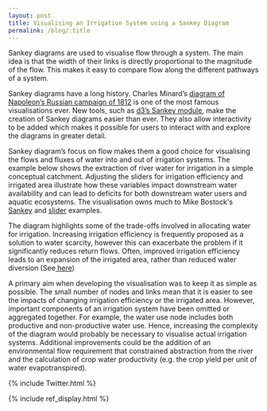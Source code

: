 ```yaml
---
layout: post
title: Visualising an Irrigation System using a Sankey Diagram
permalink: /blog/:title
---
```

<link rel="stylesheet" type="text/css" href="/assets/css/irrigation-sankey.css">

Sankey diagrams are used to visualise flow through a system. The main idea is that the width of their links is directly proportional to the magnitude of the flow. This makes it easy to compare flow along the different pathways of a system.

Sankey diagrams have a long history.  Charles Minard’s <a href="https://en.wikipedia.org/wiki/Charles_Joseph_Minard">diagram of Napoleon’s Russian campaign of 1812</a> is one of the most famous visualisations ever. New tools, such as <a href="https://github.com/d3/d3-sankey">d3’s Sankey module</a>, make the creation of Sankey diagrams easier than ever. They also allow interactivity to be added which makes it possible for users to interact with and explore the diagrams in greater detail. 

Sankey diagram’s focus on flow makes them a good choice for visualising the flows and fluxes of water into and out of irrigation systems. The example below shows the extraction of river water for irrigation in a simple conceptual catchment. Adjusting the sliders for irrigation efficiency and irrigated area illustrate how these variables impact downstream water availability and can lead to deficits for both downstream water users and aquatic ecosystems. The visualisation owns much to Mike Bostock's <a href="https://bl.ocks.org/mbostock/ca9a0bb7ba204d12974bca90acc507c0">Sankey</a> and <a href="https://bl.ocks.org/mbostock/6452972">slider</a> examples.  

<div id="slider1" class="slider"></div>
<div id="slider2" class="slider"></div>
<div id="sankey"></div>

The diagram highlights some of the trade-offs involved in allocating water for irrigation. Increasing irrigation efficiency is frequently proposed as a solution to water scarcity, however this can exacerbate the problem if it significantly reduces return flows. Often, improved irrigation efficiency leads to an expansion of the irrigated area, rather than reduced water diversion (See<a href="http://www.saiplatform.org/uploads/Library/IncreasingproductivityinirrigatedagricultureAgronomicconstraintsandhydrologicalrealities.pdf"> here</a>)

A primary aim when developing the visualisation was to keep it as simple as possible. The small number of nodes and links mean that it is easier to see the impacts of changing irrigation efficiency or the irrigated area. However, important components of an irrigation system have been omitted or aggregated together. For example, the water use node includes both productive and non-productive water use.  Hence, increasing the complexity of the diagram would probably be necessary to visualise actual irrigation systems. Additional improvements could be the addition of an environmental flow requirement that constrained abstraction from the river and the calculation of crop water productivity (e.g. the crop yield per unit of water evapotranspired). 

{% include Twitter.html %}
<script type="text/javascript" src="/assets/js/libs/jquery-3.0.0.min.js"></script>
{% include ref_display.html %}


<script src="https://d3js.org/d3.v4.min.js"></script>
<script type="text/javascript" src="/assets/js/libs/d3-sankey.min.js"></script>
<script type="text/javascript" src="/assets/js/irrigation-sankey.js"></script>